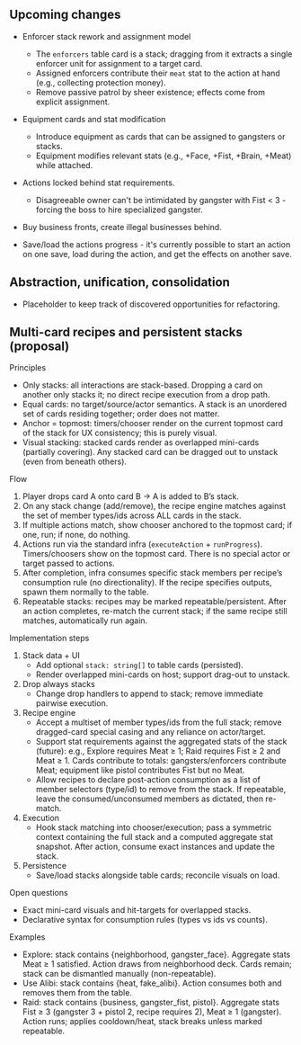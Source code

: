 ## Upcoming changes

- Enforcer stack rework and assignment model
  - The `enforcers` table card is a stack; dragging from it extracts a single enforcer unit for assignment to a target card.
  - Assigned enforcers contribute their `meat` stat to the action at hand (e.g., collecting protection money).
  - Remove passive patrol by sheer existence; effects come from explicit assignment.

- Equipment cards and stat modification
  - Introduce equipment as cards that can be assigned to gangsters or stacks.
  - Equipment modifies relevant stats (e.g., +Face, +Fist, +Brain, +Meat) while attached.

- Actions locked behind stat requirements.
  - Disagreeable owner can't be intimidated by gangster with Fist < 3 - forcing the boss to hire specialized gangster.

- Buy business fronts, create illegal businesses behind.

- Save/load the actions progress - it's currently possible to start an action on one save, load during the action, and get the effects on another save.


## Abstraction, unification, consolidation

 - Placeholder to keep track of discovered opportunities for refactoring.

## Multi-card recipes and persistent stacks (proposal)

Principles
- Only stacks: all interactions are stack-based. Dropping a card on another only stacks it; no direct recipe execution from a drop path.
- Equal cards: no target/source/actor semantics. A stack is an unordered set of cards residing together; order does not matter.
- Anchor = topmost: timers/chooser render on the current topmost card of the stack for UX consistency; this is purely visual.
- Visual stacking: stacked cards render as overlapped mini-cards (partially covering). Any stacked card can be dragged out to unstack (even from beneath others).

Flow
1) Player drops card A onto card B → A is added to B’s stack.
2) On any stack change (add/remove), the recipe engine matches against the set of member types/ids across ALL cards in the stack.
3) If multiple actions match, show chooser anchored to the topmost card; if one, run; if none, do nothing.
4) Actions run via the standard infra (`executeAction` + `runProgress`). Timers/choosers show on the topmost card. There is no special actor or target passed to actions.
5) After completion, infra consumes specific stack members per recipe’s consumption rule (no directionality). If the recipe specifies outputs, spawn them normally to the table.
6) Repeatable stacks: recipes may be marked repeatable/persistent. After an action completes, re-match the current stack; if the same recipe still matches, automatically run again.

Implementation steps
1) Stack data + UI
   - Add optional `stack: string[]` to table cards (persisted).
   - Render overlapped mini-cards on host; support drag-out to unstack.
2) Drop always stacks
   - Change drop handlers to append to stack; remove immediate pairwise execution.
3) Recipe engine
   - Accept a multiset of member types/ids from the full stack; remove dragged-card special casing and any reliance on actor/target.
   - Support stat requirements against the aggregated stats of the stack (future): e.g., Explore requires Meat ≥ 1; Raid requires Fist ≥ 2 and Meat ≥ 1. Cards contribute to totals: gangsters/enforcers contribute Meat; equipment like pistol contributes Fist but no Meat.
   - Allow recipes to declare post-action consumption as a list of member selectors (type/id) to remove from the stack. If repeatable, leave the consumed/unconsumed members as dictated, then re-match.
4) Execution
   - Hook stack matching into chooser/execution; pass a symmetric context containing the full stack and a computed aggregate stat snapshot. After action, consume exact instances and update the stack.
5) Persistence
   - Save/load stacks alongside table cards; reconcile visuals on load.

Open questions
- Exact mini-card visuals and hit-targets for overlapped stacks.
- Declarative syntax for consumption rules (types vs ids vs counts).

Examples
- Explore: stack contains {neighborhood, gangster_face}. Aggregate stats Meat ≥ 1 satisfied. Action draws from neighborhood deck. Cards remain; stack can be dismantled manually (non-repeatable).
- Use Alibi: stack contains {heat, fake_alibi}. Action consumes both and removes them from the table.
- Raid: stack contains {business, gangster_fist, pistol}. Aggregate stats Fist ≥ 3 (gangster 3 + pistol 2, recipe requires 2), Meat ≥ 1 (gangster). Action runs; applies cooldown/heat, stack breaks unless marked repeatable.

 